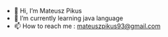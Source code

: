 - 👋 Hi, I’m Mateusz Pikus
- 🌱 I’m currently learning java language
- 📫 How to reach me : mateuszpikus93@gmail.com

<!---
mateuszpikus/mateuszpikus is a ✨ special ✨ repository because its `README.md` (this file) appears on your GitHub profile.
You can click the Preview link to take a look at your changes.
--->
